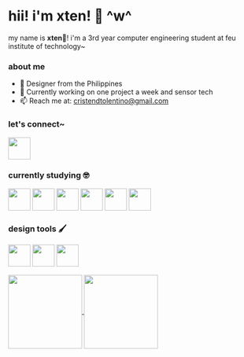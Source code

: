 # hii! i'm xten! 👋 ^w^

my name is **xten**🌻! i'm a 3rd year computer engineering student at feu institute of technology~

### about me

- 🎨 Designer from the Philippines
- 🔭 Currently working on one project a week and sensor tech
- 📫 Reach me at: [cristendtolentino@gmail.com](mailto:cristendtolentino@gmail.com)

### let's connect~

<p align="left">
  <a href="https://www.linkedin.com/in/cristentolentino">
    <img src="https://cdn.jsdelivr.net/gh/devicons/devicon/icons/linkedin/linkedin-original.svg" width="45" height="45"/>
  </a>
</p>

### currently studying 🤓

<p align="left">
  <img src="https://cdn.jsdelivr.net/gh/devicons/devicon/icons/nextjs/nextjs-original.svg" width="45" height="45"/>
  <img src="https://cdn.jsdelivr.net/gh/devicons/devicon/icons/arduino/arduino-original.svg" width="45" height="45"/>
  <img src="https://cdn.jsdelivr.net/gh/devicons/devicon/icons/sqlite/sqlite-original.svg" width="45" height="45"/>
  <img src="https://cdn.jsdelivr.net/gh/devicons/devicon/icons/prisma/prisma-original.svg" width="45" height="45"/>
  <img src="https://cdn.jsdelivr.net/gh/devicons/devicon/icons/tailwindcss/tailwindcss-original-wordmark.svg" width="45" height="45"/>
  <img src="https://cdn.jsdelivr.net/gh/devicons/devicon/icons/php/php-original.svg" width="45" height="45"/>
</p>

### design tools 🖌️

<p align="left">
  <img src="https://cdn.jsdelivr.net/gh/devicons/devicon/icons/photoshop/photoshop-original.svg" width="45" height="45"/>
  <img src="https://cdn.jsdelivr.net/gh/devicons/devicon/icons/figma/figma-original.svg" width="45" height="45"/>
  <img src="https://cdn.jsdelivr.net/gh/devicons/devicon/icons/blender/blender-original.svg" width="45" height="45"/>
</p>

<!--- 👯 I’m looking to collaborate on ...
- 🤔 I’m looking for help with ...
- 💬 Ask me about ...
- 😄 Pronouns: ...
- ⚡ Fun fact: ...

[![xtenlei's GitHub stats](https://github-readme-stats.vercel.app/api?username=xtenlei)](https://github.com/xtenlei/github-readme-stats)

![Top Langs](https://github-readme-stats.vercel.app/api/top-langs/?username=echompz&layout=compact)

![Top Langs](https://github-readme-stats.vercel.app/api/top-langs/?username=echompz&hide_progress=true)

-->

<a href="https://github.com/echompz/github-readme-stats">
  <img height=150 align="center" src="https://github-readme-stats.vercel.app/api?username=echompz" />
</a>
<a href="https://github.com/anuraghazra/convoychat">
  <img height=150 align="center" src="https://github-readme-stats.vercel.app/api/top-langs?username=echompz&layout=compact&langs_count=8&card_width=270" />
</a>
